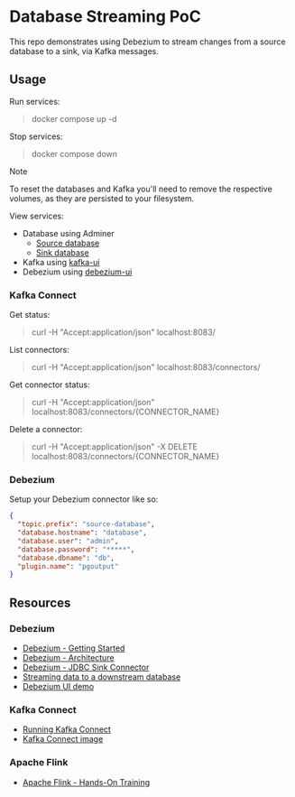 # Database Streaming PoC

This repo demonstrates using Debezium to stream changes from a source database to a sink, via Kafka messages.

## Usage

Run services:

> docker compose up -d

Stop services:

> docker compose down

> [!NOTE]
> To reset the databases and Kafka you'll need to remove the respective volumes, as they are persisted to your filesystem.

View services:

- Database using Adminer
	- [Source database](http://localhost:10000/?pgsql=source-database&username=admin&db=db)
	- [Sink database](http://localhost:10000/?pgsql=sink-database&username=admin&db=db)
- Kafka using [kafka-ui](http://localhost:10001/)
- Debezium using [debezium-ui](http://localhost:10002/)

### Kafka Connect

Get status:

> curl -H "Accept:application/json" localhost:8083/

List connectors:

> curl -H "Accept:application/json" localhost:8083/connectors/

Get connector status:

> curl -H "Accept:application/json" localhost:8083/connectors/{CONNECTOR_NAME}

Delete a connector:

> curl -H "Accept:application/json" -X DELETE localhost:8083/connectors/{CONNECTOR_NAME}

### Debezium

Setup your Debezium connector like so:

``` json
{
  "topic.prefix": "source-database",
  "database.hostname": "database",
  "database.user": "admin",
  "database.password": "*****",
  "database.dbname": "db",
  "plugin.name": "pgoutput"
}
```

## Resources

### Debezium

- [Debezium - Getting Started](https://debezium.io/documentation/reference/stable/tutorial.html)
- [Debezium - Architecture](https://debezium.io/documentation/reference/stable/architecture.html)
- [Debezium - JDBC Sink Connector](https://debezium.io/documentation/reference/stable/connectors/jdbc.html)
- [Streaming data to a downstream database](https://debezium.io/blog/2017/09/25/streaming-to-another-database/)
- [Debezium UI demo](https://github.com/debezium/debezium-examples/tree/main/ui-demo)

### Kafka Connect

- [Running Kafka Connect](https://kafka.apache.org/documentation/#connect_running)
- [Kafka Connect image](https://hub.docker.com/r/debezium/connect)

### Apache Flink

- [Apache Flink - Hands-On Training](https://nightlies.apache.org/flink/flink-docs-release-1.20/docs/learn-flink/overview/)
